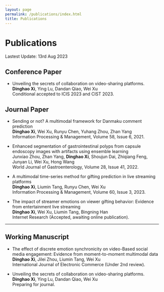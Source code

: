 ```yaml
---
layout: page
permalink: /publications/index.html
title: Publications
---
```


# Publications

Lastest Update: 13rd Aug 2023&nbsp; 

## Conference Paper
- Unveiling the secrets of collaboration on video-sharing platforms.<br>**Dinghao Xi**, Ying Lu, Dandan Qiao, Wei Xu<br>Conditional accepted to ICIS 2023 and CIST 2023.<br>

## Journal Paper
- Sending or not? A multimodal framework for Danmaku comment prediction<br>**Dinghao Xi**, Wei Xu, Runyu Chen, Yuhang Zhou, Zhan Yang<br>Information Processing & Management, Volume 58, Issue 6, 2021.
  
- Enhanced segmentation of gastrointestinal polyps from capsule endoscopy images with artifacts using ensemble learning<br> Junxiao Zhou, Zhan Yang, **Dinghao Xi**, Shoujun Dai, Zhiqiang Feng, Junyan Li, Wei Xu, Hong Wang<br>World Journal of Gastroenterology, Volume 28, Issue 41, 2022.
  
- A multimodal time-series method for gifting prediction in live streaming platforms<br>**Dinghao Xi**, Liumin Tang, Runyu Chen, Wei Xu<br>Information Processing & Management, Volume 60, Issue 3, 2023.

- The impact of streamer emotions on viewer gifting behavior: Evidence from entertainment live streaming<br>**Dinghao Xi**, Wei Xu, Liumin Tang, Bingning Han<br>Internet Research (Accepted, awaiting online publication).


---

## Working Manuscript

- The effect of discrete emotion synchronicity on video-Based social media engagement: Evidence from moment-to-moment multimodal data <br>**Dinghao Xi**, Jilei Zhou, Liumin Tang, Wei Xu<br>International Journal of Electronic Commerce (Under 2nd review). 

- Unveiling the secrets of collaboration on video-sharing platforms.<br>**Dinghao Xi**, Ying Lu, Dandan Qiao, Wei Xu<br>Preparing for journal.<br>
